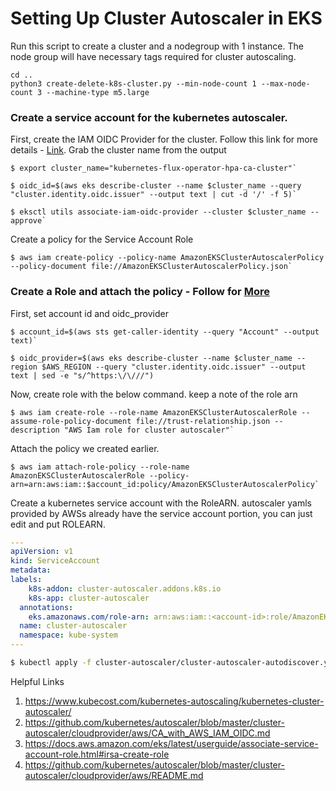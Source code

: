 # Setting Up Cluster Autoscaler in EKS
Run this script to create a cluster and a nodegroup with 1 instance. The node group will have necessary tags required for cluster autoscaling. 

```console
cd ..
python3 create-delete-k8s-cluster.py --min-node-count 1 --max-node-count 3 --machine-type m5.large
```

### Create a service account for the kubernetes autoscaler. 

First, create the IAM OIDC Provider for the cluster. Follow this link for more details - [Link](https://docs.aws.amazon.com/eks/latest/userguide/enable-iam-roles-for-service-accounts.html). Grab the cluster name from the output

```console
$ export cluster_name="kubernetes-flux-operator-hpa-ca-cluster"`

$ oidc_id=$(aws eks describe-cluster --name $cluster_name --query "cluster.identity.oidc.issuer" --output text | cut -d '/' -f 5)`

$ eksctl utils associate-iam-oidc-provider --cluster $cluster_name --approve`
```

Create a policy for the Service Account Role

```console
$ aws iam create-policy --policy-name AmazonEKSClusterAutoscalerPolicy --policy-document file://AmazonEKSClusterAutoscalerPolicy.json`
```

### Create a Role and attach the policy - Follow for [More](https://docs.aws.amazon.com/eks/latest/userguide/associate-service-account-role.html#irsa-create-role)

First, set account id and oidc_provider
```console
$ account_id=$(aws sts get-caller-identity --query "Account" --output text)`

$ oidc_provider=$(aws eks describe-cluster --name $cluster_name --region $AWS_REGION --query "cluster.identity.oidc.issuer" --output text | sed -e "s/^https:\/\///")
```

Now, create role with the below command. keep a note of the role arn
```console
$ aws iam create-role --role-name AmazonEKSClusterAutoscalerRole --assume-role-policy-document file://trust-relationship.json --description "AWS Iam role for cluster autoscaler"`
```

Attach the policy we created earlier.
```console
$ aws iam attach-role-policy --role-name AmazonEKSClusterAutoscalerRole --policy-arn=arn:aws:iam::$account_id:policy/AmazonEKSClusterAutoscalerPolicy`
```

Create a kubernetes service account with the RoleARN. autoscaler yamls provided by AWSs already have the service account portion, you can just edit and put ROLEARN.

```yaml
---
apiVersion: v1
kind: ServiceAccount
metadata:
labels:
    k8s-addon: cluster-autoscaler.addons.k8s.io
    k8s-app: cluster-autoscaler
  annotations: 
    eks.amazonaws.com/role-arn: arn:aws:iam::<account-id>:role/AmazonEKSClusterAutoscalerRole
  name: cluster-autoscaler
  namespace: kube-system
---
```

```bash
$ kubectl apply -f cluster-autoscaler/cluster-autoscaler-autodiscover.yaml`
```

Helpful Links
1. https://www.kubecost.com/kubernetes-autoscaling/kubernetes-cluster-autoscaler/
2. https://github.com/kubernetes/autoscaler/blob/master/cluster-autoscaler/cloudprovider/aws/CA_with_AWS_IAM_OIDC.md
3. https://docs.aws.amazon.com/eks/latest/userguide/associate-service-account-role.html#irsa-create-role
4. https://github.com/kubernetes/autoscaler/blob/master/cluster-autoscaler/cloudprovider/aws/README.md
